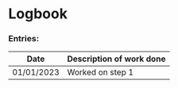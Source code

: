 # Logbook

### Entries:

|    Date    | Description of work done |
| :--------: | ------------------------ |
| 01/01/2023 | Worked on step 1         |

